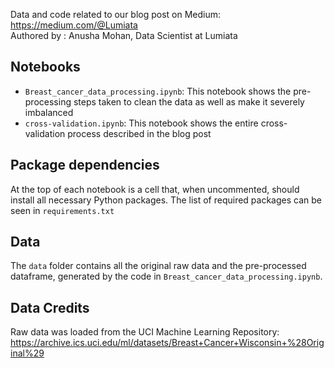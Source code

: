 Data and code related to our blog post on Medium: https://medium.com/@Lumiata
<br>
<bold> Authored by </bold>: Anusha Mohan, Data Scientist at Lumiata

## Notebooks
 - `Breast_cancer_data_processing.ipynb`: This notebook shows the pre-processing steps taken to clean the data as well as make it severely imbalanced
 - `cross-validation.ipynb`: This notebook shows the entire cross-validation process described in the blog post
 
 ## Package dependencies
 At the top of each notebook is a cell that, when uncommented, should install all necessary Python packages. The list of required packages can be seen in `requirements.txt`
 
 ## Data
 The `data` folder contains all the original raw data and the pre-processed dataframe, generated by the code in `Breast_cancer_data_processing.ipynb`. 
 
 ## Data Credits
 Raw data was loaded from the UCI Machine Learning Repository: https://archive.ics.uci.edu/ml/datasets/Breast+Cancer+Wisconsin+%28Original%29
